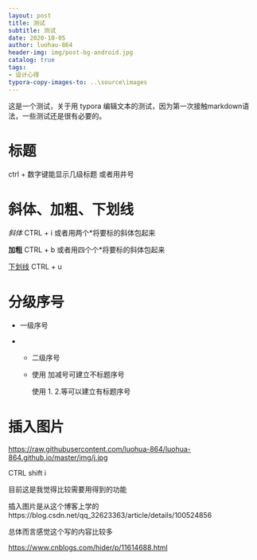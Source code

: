 ```yaml
---
layout: post
title: 测试
subtitle: 测试
date: 2020-10-05
author: luohau-864
header-img: img/post-bg-android.jpg
catalog: true
tags:
- 设计心得
typora-copy-images-to: ..\source\images
---
```

这是一个测试，关于用 typora 编辑文本的测试，因为第一次接触markdown语法，一些测试还是很有必要的。

# 标题

ctrl + 数字键能显示几级标题 或者用井号

# 斜体、加粗、下划线

*斜体*   CTRL + i 或者用两个*将要标的斜体包起来

**加粗**  CTRL + b 或者用四个个*将要标的斜体包起来

<u>下划线</u>  CTRL + u 

# 分级序号

+ 一级序号

+ - 二级序号

  - 使用 加减号可建立不标题序号

    使用 1.  2.等可以建立有标题序号

# 插入图片

https://raw.githubusercontent.com/luohua-864/luohua-864.github.io/master/img/j.jpg

CTRL shift i

目前这是我觉得比较需要用得到的功能

插入图片是从这个博客上学的https://blog.csdn.net/qq_32623363/article/details/100524856



总体而言感觉这个写的内容比较多

https://www.cnblogs.com/hider/p/11614688.html

